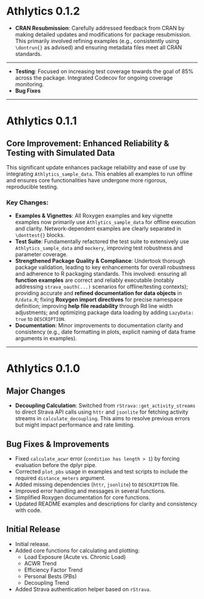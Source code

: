 # Athlytics 0.1.2

*   **CRAN Resubmission**: Carefully addressed feedback from CRAN by making detailed updates and modifications for package resubmission. This primarily involved refining examples (e.g., consistently using `\dontrun{}` as advised) and ensuring metadata files meet all CRAN standards.

---

*   **Testing**: Focused on increasing test coverage towards the goal of 85% across the package. Integrated Codecov for ongoing coverage monitoring.
*   **Bug Fixes**

---

# Athlytics 0.1.1

## Core Improvement: Enhanced Reliability & Testing with Simulated Data

This significant update enhances package reliability and ease of use by integrating `Athlytics_sample_data`. This enables all examples to run offline and ensures core functionalities have undergone more rigorous, reproducible testing.

### Key Changes:

*   **Examples & Vignettes**: All Roxygen examples and key vignette examples now primarily use `Athlytics_sample_data` for offline execution and clarity. Network-dependent examples are clearly separated in `\donttest{}` blocks.
*   **Test Suite**: Fundamentally refactored the test suite to extensively use `Athlytics_sample_data` and `mockery`, improving test robustness and parameter coverage.
*   **Strengthened Package Quality & Compliance**: Undertook thorough package validation, leading to key enhancements for overall robustness and adherence to R packaging standards. This involved: ensuring all **function examples** are correct and reliably executable (notably addressing `strava_oauth(...)` scenarios for offline/testing contexts); providing accurate and **refined documentation for data objects** in `R/data.R`; fixing **Roxygen import directives** for precise namespace definition; improving **help file readability** through Rd line width adjustments; and optimizing package data loading by adding `LazyData: true` to `DESCRIPTION`.
*   **Documentation**: Minor improvements to documentation clarity and consistency (e.g., date formatting in plots, explicit naming of data frame arguments in examples).


---
# Athlytics 0.1.0

## Major Changes

*   **Decoupling Calculation**: Switched from `rStrava::get_activity_streams` to direct Strava API calls using `httr` and `jsonlite` for fetching activity streams in `calculate_decoupling`. This aims to resolve previous errors but might impact performance and rate limiting.

## Bug Fixes & Improvements

*   Fixed `calculate_acwr` error (`condition has length > 1`) by forcing evaluation before the dplyr pipe.
*   Corrected `plot_pbs` usage in examples and test scripts to include the required `distance_meters` argument.
*   Added missing dependencies (`httr`, `jsonlite`) to `DESCRIPTION` file.
*   Improved error handling and messages in several functions.
*   Simplified Roxygen documentation for core functions.
*   Updated README examples and descriptions for clarity and consistency with code.

## Initial Release

* Initial release.
* Added core functions for calculating and plotting:
    * Load Exposure (Acute vs. Chronic Load)
    * ACWR Trend
    * Efficiency Factor Trend
    * Personal Bests (PBs)
    * Decoupling Trend
* Added Strava authentication helper based on `rStrava`.